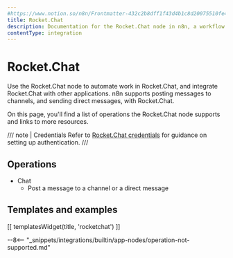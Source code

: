 ```yaml
---
#https://www.notion.so/n8n/Frontmatter-432c2b8dff1f43d4b1c8d20075510fe4
title: Rocket.Chat
description: Documentation for the Rocket.Chat node in n8n, a workflow automation platform. Includes details of operations and configuration, and links to examples and credentials information.
contentType: integration
---
```


# Rocket.Chat

Use the Rocket.Chat node to automate work in Rocket.Chat, and integrate Rocket.Chat with other applications. n8n supports posting messages to channels, and sending direct messages, with Rocket.Chat. 

On this page, you'll find a list of operations the Rocket.Chat node supports and links to more resources.

/// note | Credentials
Refer to [Rocket.Chat credentials](/integrations/builtin/credentials/rocketchat/) for guidance on setting up authentication. 
///

## Operations

* Chat
    * Post a message to a channel or a direct message

## Templates and examples

<!-- see https://www.notion.so/n8n/Pull-in-templates-for-the-integrations-pages-37c716837b804d30a33b47475f6e3780 -->
[[ templatesWidget(title, 'rocketchat') ]]

--8<-- "_snippets/integrations/builtin/app-nodes/operation-not-supported.md"

